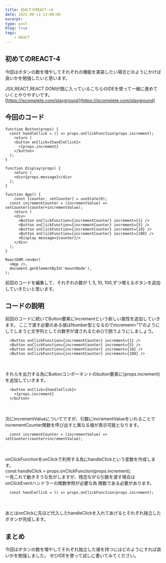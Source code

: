```yaml
---
title: 初めてのREACT-v4
date: 2021-06-11 13:00:00
excerpt:
type: post
blog: true
tags:
    - REACT
---
```



## 初めてのREACT-4
今回はボタンの数を増やしてそれぞれの機能を実装したい場合どのようにかけば良いかを勉強したいと思います。
  
JSX,REACT,REACT DOMが既に入っているこちらのIDEを使って一緒に進めていくとやりやすいです。  
[https://jscomplete.com/playground](https://jscomplete.com/playground)  

## 今回のコード

```
function Button(props) {
  const handleClick = () => props.onClickFunction(props.increment);
	return (
  	<button onClick={handleClick}>
      +{props.increment}
    </button>
  );
}

function Display(props) {
	return (
  	<div>{props.message}</div>
  );
}

function App() {
	const [counter, setCounter] = useState(0);
  const incrementCounter = (incrementValue) => setCounter(counter+incrementValue);
	return (
    <div>
      <Button onClickFunction={incrementCounter} increment={1} />
      <Button onClickFunction={incrementCounter} increment={5} />
      <Button onClickFunction={incrementCounter} increment={10} />
      <Button onClickFunction={incrementCounter} increment={100} />
      <Display message={counter}/>
    </div>  
  );
}

ReactDOM.render(
  <App />, 
  document.getElementById('mountNode'),
);
```
前回のコードを編集して、それぞれの数が 1, 5, 10, 100,ずつ増えるボタンを追加していきたいと思います。
  
## コードの説明
前回のコードに続いてButton要素にincrementという新しい属性を追加していきます。
ここで渡す必要のある値はNumber型となるのでincrement="1"のようにしてしまうと文字列としての数字が渡されるため{}で囲うようにしましょう。
<br>
```
  <Button onClickFunction={incrementCounter} increment={1} />
  <Button onClickFunction={incrementCounter} increment={5} />
  <Button onClickFunction={incrementCounter} increment={10} />
  <Button onClickFunction={incrementCounter} increment={100} />
```
<br>
<br>
それらを出力する為にButtonコンポーネントのbutton要素に{props.increment}を追加していきます。

```
  <button onClick={handleClick}>
    +{props.increment}
  </button>
```
<br>
<br>
次にincrementValueについてですが、引数にincrementValueをいれることでincrementCounter関数を呼び出すと異なる値が表示可能となります。

```
  const incrementCounter = (incrementValue) => setCounter(counter+incrementValue);
```
<br>
<br>
onClickFunctionをonClickで利用する為にhandleClickという変数を作成します。<br>
const handleClick =  props.onClickFunction(props.increment);<br>
一見これで動きそうな気がしますが、残念ながら引数を渡す場合はonClickEventハンドラーの関数参照が必要な為  
関数である必要があります。

```
  const handleClick = () => props.onClickFunction(props.increment);
```
<br>
<br>
あとはonClickに先ほど代入したhandleClickを入れてあげるとそれぞれ独立したボタンが完成します。


## まとめ
今回はボタンの数を増やしてそれぞれ独立した値を持つにはどのようにすれば良いかを勉強しました。
ぜひIDEを使って試しに書いてみてください。